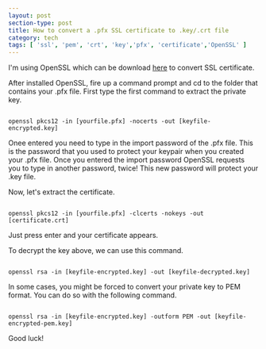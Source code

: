 ```yaml
---
layout: post
section-type: post
title: How to convert a .pfx SSL certificate to .key/.crt file
category: tech
tags: [ 'ssl', 'pem', 'crt', 'key','pfx', 'certificate','OpenSSL' ]
---
```


I'm using OpenSSL which can be download <a href="https://www.openssl.org/source/">here</a> to convert SSL certificate. 

After installed OpenSSL, fire up a command prompt and cd to the folder that contains your .pfx file. First type the first command to extract the private key.
<pre><code data-trim class="yaml">
openssl pkcs12 -in [yourfile.pfx] -nocerts -out [keyfile-encrypted.key]
</code></pre>
Onee entered you need to type in the import password of the .pfx file. This is the password that you used to protect your keypair when you created your .pfx file. Once you entered the import password OpenSSL requests you to type in another password, twice! This new password will protect your .key file.

Now, let's extract the certificate.
<pre><code data-trim class="yaml">
openssl pkcs12 -in [yourfile.pfx] -clcerts -nokeys -out [certificate.crt]
</code></pre>

Just press enter and your certificate appears.

To decrypt the key above, we can use this command.
<pre><code data-trim class="yaml">
openssl rsa -in [keyfile-encrypted.key] -out [keyfile-decrypted.key]
</code></pre>

In some cases, you might be forced to convert your private key to PEM format. You can do so with the following command.
<pre><code data-trim class="yaml">
openssl rsa -in [keyfile-encrypted.key] -outform PEM -out [keyfile-encrypted-pem.key]
</code></pre>

Good luck!